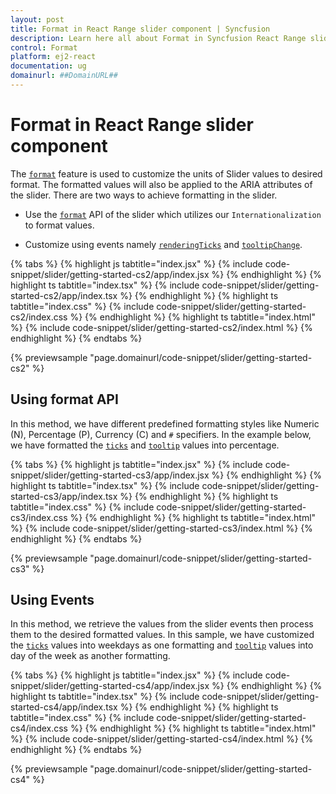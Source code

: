 ```yaml
---
layout: post
title: Format in React Range slider component | Syncfusion
description: Learn here all about Format in Syncfusion React Range slider component of Syncfusion Essential JS 2 and more.
control: Format 
platform: ej2-react
documentation: ug
domainurl: ##DomainURL##
---
```


# Format in React Range slider component

The [`format`](https://ej2.syncfusion.com/react/documentation/api/slider/ticksDataModel/#format) feature is used to customize the units of Slider values to desired format. The formatted values will also be applied to the ARIA attributes of the slider. There are two ways to achieve formatting in the slider.

* Use the [`format`](https://ej2.syncfusion.com/react/documentation/api/slider/ticksDataModel/#format) API of the slider which utilizes our `Internationalization` to format values.

* Customize using events namely [`renderingTicks`](https://ej2.syncfusion.com/react/documentation/api/slider/#renderingticks) and [`tooltipChange`](https://ej2.syncfusion.com/react/documentation/api/slider/#tooltipchange).

{% tabs %}
{% highlight js tabtitle="index.jsx" %}
{% include code-snippet/slider/getting-started-cs2/app/index.jsx %}
{% endhighlight %}
{% highlight ts tabtitle="index.tsx" %}
{% include code-snippet/slider/getting-started-cs2/app/index.tsx %}
{% endhighlight %}
{% highlight ts tabtitle="index.css" %}
{% include code-snippet/slider/getting-started-cs2/index.css %}
{% endhighlight %}
{% highlight ts tabtitle="index.html" %}
{% include code-snippet/slider/getting-started-cs2/index.html %}
{% endhighlight %}
{% endtabs %}

 {% previewsample "page.domainurl/code-snippet/slider/getting-started-cs2" %}

## Using format API

In this method, we have different predefined formatting styles like Numeric (N), Percentage (P), Currency (C) and `#` specifiers. In the example below, we have formatted the [`ticks`](https://ej2.syncfusion.com/react/documentation/api/slider/#ticks) and [`tooltip`](https://ej2.syncfusion.com/react/documentation/api/slider/#tooltip) values into percentage.

{% tabs %}
{% highlight js tabtitle="index.jsx" %}
{% include code-snippet/slider/getting-started-cs3/app/index.jsx %}
{% endhighlight %}
{% highlight ts tabtitle="index.tsx" %}
{% include code-snippet/slider/getting-started-cs3/app/index.tsx %}
{% endhighlight %}
{% highlight ts tabtitle="index.css" %}
{% include code-snippet/slider/getting-started-cs3/index.css %}
{% endhighlight %}
{% highlight ts tabtitle="index.html" %}
{% include code-snippet/slider/getting-started-cs3/index.html %}
{% endhighlight %}
{% endtabs %}

 {% previewsample "page.domainurl/code-snippet/slider/getting-started-cs3" %}

## Using Events

In this method, we retrieve the values from the slider events then process them to the desired formatted values.
In this sample, we have customized the [`ticks`](https://ej2.syncfusion.com/react/documentation/api/slider/#ticks) values into weekdays as one formatting and [`tooltip`](https://ej2.syncfusion.com/react/documentation/api/slider/#tooltip) values into day of the week as another formatting.

{% tabs %}
{% highlight js tabtitle="index.jsx" %}
{% include code-snippet/slider/getting-started-cs4/app/index.jsx %}
{% endhighlight %}
{% highlight ts tabtitle="index.tsx" %}
{% include code-snippet/slider/getting-started-cs4/app/index.tsx %}
{% endhighlight %}
{% highlight ts tabtitle="index.css" %}
{% include code-snippet/slider/getting-started-cs4/index.css %}
{% endhighlight %}
{% highlight ts tabtitle="index.html" %}
{% include code-snippet/slider/getting-started-cs4/index.html %}
{% endhighlight %}
{% endtabs %}

 {% previewsample "page.domainurl/code-snippet/slider/getting-started-cs4" %}
